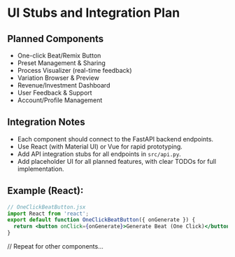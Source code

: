 # UI Stubs and Integration Plan

## Planned Components
- One-click Beat/Remix Button
- Preset Management & Sharing
- Process Visualizer (real-time feedback)
- Variation Browser & Preview
- Revenue/Investment Dashboard
- User Feedback & Support
- Account/Profile Management

## Integration Notes
- Each component should connect to the FastAPI backend endpoints.
- Use React (with Material UI) or Vue for rapid prototyping.
- Add API integration stubs for all endpoints in `src/api.py`.
- Add placeholder UI for all planned features, with clear TODOs for full implementation.

## Example (React):
```jsx
// OneClickBeatButton.jsx
import React from 'react';
export default function OneClickBeatButton({ onGenerate }) {
  return <button onClick={onGenerate}>Generate Beat (One Click)</button>;
}
```

// Repeat for other components...
